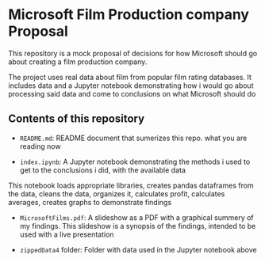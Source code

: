 # Microsoft Film Production company Proposal

This repository is a mock proposal of decisions for how Microsoft should go about creating 
a film production company.

The project uses real data about film from popular film rating databases. 
It includes data and a Jupyter notebook demonstrating how i would go 
about processing said data and come to conclusions on what Microsoft should do

## Contents of this repository 

- `README.md`: README document that sumerizes this repo. what you are reading now

- `index.ipynb`: A Jupyter notebook demonstrating the methods i used to get to the conclusions i did, with the available data

This notebook loads appropriate libraries, creates pandas dataframes from the data, cleans
the data, organizes it, calculates profit, calculates averages, creates graphs to demonstrate findings

- `MicrosoftFilms.pdf`: A slideshow as a PDF with a graphical summery of my findings.
This slideshow is a synopsis of the findings, intended to be used with a live presentation

- `zippedData4` folder: Folder with data used in the Jupyter notebook above
